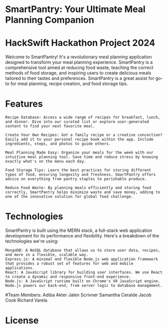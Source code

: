 # SmartPantry: Your Ultimate Meal Planning Companion

# HackSwift Hackathon Project 2024

Welcome to SmartPantry! It's a revolutionary meal planning application designed to transform your meal planning experience. SmartPantry is  a comprehensive tool aimed at reducing food waste, teaching the correct methods of food storage, and inspiring users to create delicious meals tailored to their tastes and preferences. SmartPantry is a great assist for go-to for meal planning, recipe creation, and food storage tips.

# Features
    Recipe Database: Access a wide range of recipes for breakfast, lunch, and dinner. Dive into our curated list or explore user-generated content to find your next favorite meal.

    Create Your Own Recipes: Got a family recipe or a creative concoction? Easily add it to your personal recipe book within the app. Include ingredients, steps, and photos to guide others.

    Meal Planning Made Easy: Organize your meals for the week with our intuitive meal planning tool. Save time and reduce stress by knowing exactly what's on the menu each day.

    Food Storage Tips: Learn the best practices for storing different types of food, ensuring longevity and freshness. SmartPantry offers advice on everything from pantry staples to perishable produce.

    Reduce Food Waste: By planning meals efficiently and storing food correctly, SmartPantry helps minimize waste and save money, adding to one of the innovative solution for global food challenge.

# Technologies

SmartPantry is built using the MERN stack, a full-stack web application development for its performance and flexibility. Here's a breakdown of the technologies we're using:

    MongoDB: A NoSQL database that allows us to store user data, recipes, and more in a flexible, scalable way.
    Express.js: A minimal and flexible Node.js web application framework that provides a robust set of features for web and mobile applications.
    React: A JavaScript library for building user interfaces. We use React to create a dynamic and responsive front-end experience.
    Node.js: A JavaScript runtime built on Chrome's V8 JavaScript engine. Node.js powers our back-end, from server logic to database management.

#Team Members: 
Adiba Akter
Jalen Scrivner
Samantha Ceralde
Jacob Cook
Richard Varela

# License



